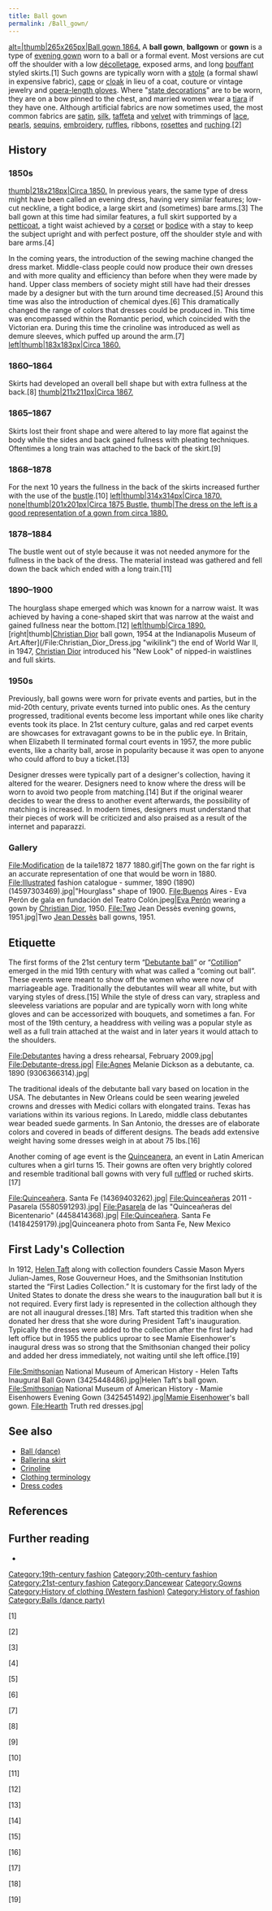 ```yaml
---
title: Ball gown
permalink: /Ball_gown/
---
```


[alt=\|thumb\|265x265px\|Ball gown
1864.](/File:Ball_gown_MET_DP348337.jpg "wikilink") A **ball gown**,
**ballgown** or **gown** is a type of [evening
gown](/evening_gown "wikilink") worn to a ball or a formal event. Most
versions are cut off the shoulder with a low
[décolletage](/décolletage "wikilink"), exposed arms, and long
[bouffant](/bouffant "wikilink") styled skirts.[1] Such gowns are
typically worn with a [stole](/Shawl#Stole "wikilink") (a formal shawl
in expensive fabric), [cape](/cape "wikilink") or
[cloak](/cloak "wikilink") in lieu of a coat, couture or vintage jewelry
and [opera-length gloves](/Evening_glove "wikilink"). Where "[state
decorations](/state_decoration "wikilink")" are to be worn, they are on
a bow pinned to the chest, and married women wear a
[tiara](/tiara "wikilink") if they have one. Although artificial fabrics
are now sometimes used, the most common fabrics are
[satin](/satin "wikilink"), [silk](/silk "wikilink"),
[taffeta](/taffeta "wikilink") and [velvet](/velvet "wikilink") with
trimmings of [lace](/lace "wikilink"), [pearls](/pearls "wikilink"),
[sequins](/sequins "wikilink"), [embroidery](/embroidery "wikilink"),
[ruffles](/ruffle "wikilink"), ribbons,
[rosettes](/rosette_(design) "wikilink") and
[ruching](/ruching "wikilink").[2]

## History

### 1850s

[thumb\|218x218px\|Circa
1850.](/File:1850's_Evening_Dress.jpg "wikilink") In previous years, the
same type of dress might have been called an evening dress, having very
similar features; low-cut neckline, a tight bodice, a large skirt and
(sometimes) bare arms.[3] The ball gown at this time had similar
features, a full skirt supported by a
[petticoat](/petticoat "wikilink"), a tight waist achieved by a
[corset](/corset "wikilink") or [bodice](/bodice "wikilink") with a stay
to keep the subject upright and with perfect posture, off the shoulder
style and with bare arms.[4]

In the coming years, the introduction of the sewing machine changed the
dress market. Middle-class people could now produce their own dresses
and with more quality and efficiency than before when they were made by
hand. Upper class members of society might still have had their dresses
made by a designer but with the turn around time decreased.[5] Around
this time was also the introduction of chemical dyes.[6] This
dramatically changed the range of colors that dresses could be produced
in. This time was encompassed within the Romantic period, which
coincided with the Victorian era. During this time the crinoline was
introduced as well as demure sleeves, which puffed up around the arm.[7]
[left\|thumb\|183x183px\|Circa
1860.](/File:Ball_gown_MET_260130.jpg "wikilink")

### 1860–1864

Skirts had developed an overall bell shape but with extra fullness at
the back.[8] [thumb\|211x211px\|Circa
1867.](/File:Modification_de_la_taile1850_1867.gif "wikilink")

### 1865–1867

Skirts lost their front shape and were altered to lay more flat against
the body while the sides and back gained fullness with pleating
techniques. Oftentimes a long train was attached to the back of the
skirt.[9]

### 1868–1878

For the next 10 years the fullness in the back of the skirts increased
further with the use of the [bustle](/bustle "wikilink").[10]
[left\|thumb\|314x314px\|Circa 1870.](/File:1870's_Dress.jpg "wikilink")
[none\|thumb\|201x201px\|Circa 1875
Bustle.](/File:Bustle_c._1885.jpg "wikilink") [thumb\|The dress on the
left is a good representation of a gown from circa
1880.](/File:1880's_Dress.jpg "wikilink")

### 1878–1884

The bustle went out of style because it was not needed anymore for the
fullness in the back of the dress. The material instead was gathered and
fell down the back which ended with a long train.[11]

### 1890–1900

The hourglass shape emerged which was known for a narrow waist. It was
achieved by having a cone-shaped skirt that was narrow at the waist and
gained fullness near the bottom.[12] [left\|thumb\|Circa
1890.](/File:Ball_gown_MET_65.184.65a-b_side_CP4.jpg "wikilink")
[right\|thumb\|[Christian Dior](Christian_Dior "wikilink") ball gown,
1954 at the Indianapolis Museum of
Art.After](/File:Christian_Dior_Dress.jpg "wikilink") the end of World
War II, in 1947, [Christian Dior](/Christian_Dior "wikilink") introduced
his "New Look" of nipped-in waistlines and full skirts.

### 1950s

Previously, ball gowns were worn for private events and parties, but in
the mid-20th century, private events turned into public ones. As the
century progressed, traditional events become less important while ones
like charity events took its place. In 21st century culture, galas and
red carpet events are showcases for extravagant gowns to be in the
public eye. In Britain, when Elizabeth II terminated formal court events
in 1957, the more public events, like a charity ball, arose in
popularity because it was open to anyone who could afford to buy a
ticket.[13]

Designer dresses were typically part of a designer's collection, having
it altered for the wearer. Designers need to know where the dress will
be worn to avoid two people from matching.[14] But if the original
wearer decides to wear the dress to another event afterwards, the
possibility of matching is increased. In modern times, designers must
understand that their pieces of work will be criticized and also praised
as a result of the internet and paparazzi.

### Gallery

<File:Modification> de la taile1872 1877 1880.gif\|The gown on the far
right is an accurate representation of one that would be worn in 1880.
<File:Illustrated> fashion catalogue - summer, 1890 (1890)
(14597303469).jpg\|"Hourglass" shape of 1900. <File:Buenos> Aires - Eva
Perón de gala en fundación del Teatro Colón.jpeg\|[Eva
Perón](/Eva_Perón "wikilink") wearing a gown by [Christian
Dior](/Christian_Dior "wikilink"), 1950. <File:Two> Jean Dessès evening
gowns, 1951.jpg\|Two [Jean Dessès](/Jean_Dessès "wikilink") ball gowns,
1951.

## Etiquette

The first forms of the 21st century term “[Debutante
ball](/Debutante_ball "wikilink")” or
“[Cotillion](/Cotillion "wikilink")” emerged in the mid 19th century
with what was called a “coming out ball”. These events were meant to
show off the women who were now of marriageable age. Traditionally the
debutantes will wear all white, but with varying styles of dress.[15]
While the style of dress can vary, strapless and sleeveless variations
are popular and are typically worn with long white gloves and can be
accessorized with bouquets, and sometimes a fan. For most of the 19th
century, a headdress with veiling was a popular style as well as a full
train attached at the waist and in later years it would attach to the
shoulders.

<File:Debutantes> having a dress rehearsal, February 2009.jpg\|
<File:Debutante-dress.jpg>\| <File:Agnes> Melanie Dickson as a
debutante, ca. 1890 (9306366314).jpg\|

The traditional ideals of the debutante ball vary based on location in
the USA. The debutantes in New Orleans could be seen wearing jeweled
crowns and dresses with Medici collars with elongated trains. Texas has
variations within its various regions. In Laredo, middle class
debutantes wear beaded suede garments. In San Antonio, the dresses are
of elaborate colors and covered in beads of different designs. The beads
add extensive weight having some dresses weigh in at about 75 lbs.[16]

Another coming of age event is the
[Quinceanera](/Quinceanera "wikilink"), an event in Latin American
cultures when a girl turns 15. Their gowns are often very brightly
colored and resemble traditional ball gowns with very full
[ruffled](/ruffle "wikilink") or ruched skirts.[17]

[File:Quinceañera](File:Quinceañera). Santa Fe (14369403262).jpg\|
[File:Quinceañeras](File:Quinceañeras) 2011 - Pasarela
(5580591293).jpg\| <File:Pasarela> de las "Quinceañeras del
Bicentenario" (4458414368).jpg\| [File:Quinceañera](File:Quinceañera).
Santa Fe (14184259179).jpg\|Quinceanera photo from Santa Fe, New Mexico

## First Lady's Collection

In 1912, [Helen Taft](/Helen_Taft "wikilink") along with collection
founders Cassie Mason Myers Julian-James, Rose Gouverneur Hoes, and the
Smithsonian Institution started the “First Ladies Collection.” It is
customary for the first lady of the United States to donate the dress
she wears to the inauguration ball but it is not required. Every first
lady is represented in the collection although they are not all
inaugural dresses.[18] Mrs. Taft started this tradition when she donated
her dress that she wore during President Taft's inauguration. Typically
the dresses were added to the collection after the first lady had left
office but in 1955 the publics uproar to see Mamie Eisenhower's
inaugural dress was so strong that the Smithsonian changed their policy
and added her dress immediately, not waiting until she left office.[19]

<File:Smithsonian> National Museum of American History - Helen Tafts
Inaugural Ball Gown (3425448486).jpg\|Helen Taft's ball gown.
<File:Smithsonian> National Museum of American History - Mamie
Eisenhowers Evening Gown (3425451492).jpg\|[Mamie
Eisenhower](/Mamie_Eisenhower "wikilink")'s ball gown. <File:Hearth>
Truth red dresses.jpg\|

## See also

-   [Ball (dance)](/Ball_(dance) "wikilink")
-   [Ballerina skirt](/Ballerina_skirt "wikilink")
-   [Crinoline](/Crinoline "wikilink")
-   [Clothing terminology](/Clothing_terminology "wikilink")
-   [Dress codes](/Dress_codes "wikilink")

## References

## Further reading

-

[Category:19th-century
fashion](/Category:19th-century_fashion "wikilink")
[Category:20th-century
fashion](/Category:20th-century_fashion "wikilink")
[Category:21st-century
fashion](/Category:21st-century_fashion "wikilink")
[Category:Dancewear](/Category:Dancewear "wikilink")
[Category:Gowns](/Category:Gowns "wikilink") [Category:History of
clothing (Western
fashion)](/Category:History_of_clothing_(Western_fashion) "wikilink")
[Category:History of fashion](/Category:History_of_fashion "wikilink")
[Category:Balls (dance party)](/Category:Balls_(dance_party) "wikilink")

[1]

[2]

[3]

[4]

[5]

[6]

[7]

[8]

[9]

[10]

[11]

[12]

[13]

[14]

[15]

[16]

[17]

[18]

[19]